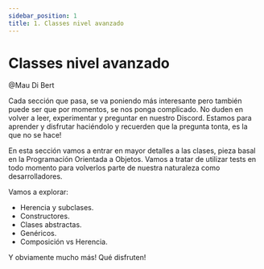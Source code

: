 ```yaml
---
sidebar_position: 1
title: 1. Classes nivel avanzado
---
```


# Classes nivel avanzado

@Mau Di Bert

Cada sección que pasa, se va poniendo más interesante pero también puede ser que por momentos, se nos ponga complicado. No duden en volver a leer, experimentar y preguntar en nuestro Discord. Estamos para aprender y disfrutar haciéndolo y recuerden que la pregunta tonta, es la que no se hace!

En esta sección vamos a entrar en mayor detalles a las clases, pieza basal en la Programación Orientada a Objetos. Vamos a tratar de utilizar tests en todo momento para volverlos parte de nuestra naturaleza como desarrolladores.

Vamos a explorar:

- Herencia y subclases.
- Constructores.
- Clases abstractas.
- Genéricos.
- Composición vs Herencia.

Y obviamente mucho más! Qué disfruten!
